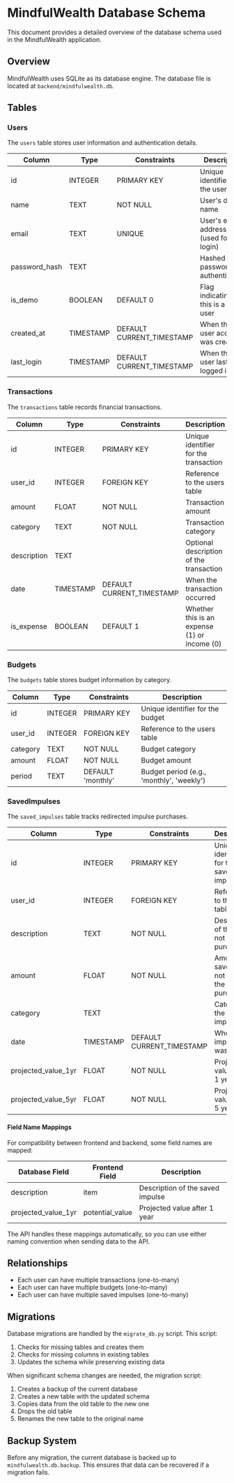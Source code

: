 # MindfulWealth Database Schema

This document provides a detailed overview of the database schema used in the MindfulWealth application.

## Overview

MindfulWealth uses SQLite as its database engine. The database file is located at `backend/mindfulwealth.db`.

## Tables

### Users

The `users` table stores user information and authentication details.

| Column | Type | Constraints | Description |
|--------|------|-------------|-------------|
| id | INTEGER | PRIMARY KEY | Unique identifier for the user |
| name | TEXT | NOT NULL | User's display name |
| email | TEXT | UNIQUE | User's email address (used for login) |
| password_hash | TEXT | | Hashed password for authentication |
| is_demo | BOOLEAN | DEFAULT 0 | Flag indicating if this is a demo user |
| created_at | TIMESTAMP | DEFAULT CURRENT_TIMESTAMP | When the user account was created |
| last_login | TIMESTAMP | DEFAULT CURRENT_TIMESTAMP | When the user last logged in |

### Transactions

The `transactions` table records financial transactions.

| Column | Type | Constraints | Description |
|--------|------|-------------|-------------|
| id | INTEGER | PRIMARY KEY | Unique identifier for the transaction |
| user_id | INTEGER | FOREIGN KEY | Reference to the users table |
| amount | FLOAT | NOT NULL | Transaction amount |
| category | TEXT | NOT NULL | Transaction category |
| description | TEXT | | Optional description of the transaction |
| date | TIMESTAMP | DEFAULT CURRENT_TIMESTAMP | When the transaction occurred |
| is_expense | BOOLEAN | DEFAULT 1 | Whether this is an expense (1) or income (0) |

### Budgets

The `budgets` table stores budget information by category.

| Column | Type | Constraints | Description |
|--------|------|-------------|-------------|
| id | INTEGER | PRIMARY KEY | Unique identifier for the budget |
| user_id | INTEGER | FOREIGN KEY | Reference to the users table |
| category | TEXT | NOT NULL | Budget category |
| amount | FLOAT | NOT NULL | Budget amount |
| period | TEXT | DEFAULT 'monthly' | Budget period (e.g., 'monthly', 'weekly') |

### SavedImpulses

The `saved_impulses` table tracks redirected impulse purchases.

| Column | Type | Constraints | Description |
|--------|------|-------------|-------------|
| id | INTEGER | PRIMARY KEY | Unique identifier for the saved impulse |
| user_id | INTEGER | FOREIGN KEY | Reference to the users table |
| description | TEXT | NOT NULL | Description of the item not purchased |
| amount | FLOAT | NOT NULL | Amount saved by not making the purchase |
| category | TEXT | | Category of the saved impulse |
| date | TIMESTAMP | DEFAULT CURRENT_TIMESTAMP | When the impulse was saved |
| projected_value_1yr | FLOAT | NOT NULL | Projected value after 1 year |
| projected_value_5yr | FLOAT | NOT NULL | Projected value after 5 years |

#### Field Name Mappings

For compatibility between frontend and backend, some field names are mapped:

| Database Field | Frontend Field | Description |
|----------------|---------------|-------------|
| description | item | Description of the saved impulse |
| projected_value_1yr | potential_value | Projected value after 1 year |

The API handles these mappings automatically, so you can use either naming convention when sending data to the API.

## Relationships

- Each user can have multiple transactions (one-to-many)
- Each user can have multiple budgets (one-to-many)
- Each user can have multiple saved impulses (one-to-many)

## Migrations

Database migrations are handled by the `migrate_db.py` script. This script:

1. Checks for missing tables and creates them
2. Checks for missing columns in existing tables
3. Updates the schema while preserving existing data

When significant schema changes are needed, the migration script:
1. Creates a backup of the current database
2. Creates a new table with the updated schema
3. Copies data from the old table to the new one
4. Drops the old table
5. Renames the new table to the original name

## Backup System

Before any migration, the current database is backed up to `mindfulwealth.db.backup`. This ensures that data can be recovered if a migration fails. 